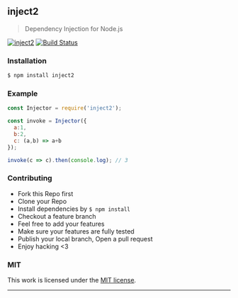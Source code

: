 ## inject2 

> Dependency Injection for Node.js

[![inject2](https://img.shields.io/npm/v/inject2.svg)](https://npmjs.org/inject2)
[![Build Status](https://travis-ci.org/song940/injector.svg?branch=master)](https://travis-ci.org/song940/injector)

### Installation

```bash
$ npm install inject2
```

### Example

```js
const Injector = require('inject2');

const invoke = Injector({
  a:1,
  b:2,
  c: (a,b) => a+b
});

invoke(c => c).then(console.log); // 3
```

### Contributing
- Fork this Repo first
- Clone your Repo
- Install dependencies by `$ npm install`
- Checkout a feature branch
- Feel free to add your features
- Make sure your features are fully tested
- Publish your local branch, Open a pull request
- Enjoy hacking <3

### MIT

This work is licensed under the [MIT license](./LICENSE).

---
